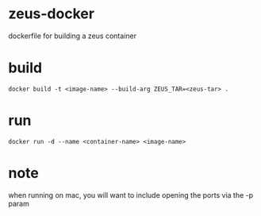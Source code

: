 # zeus-docker
dockerfile for building a zeus container

# build
`docker build -t <image-name> --build-arg ZEUS_TAR=<zeus-tar> .`

# run
`docker run -d --name <container-name> <image-name>`

# note
when running on mac, you will want to include opening the ports via the -p param
